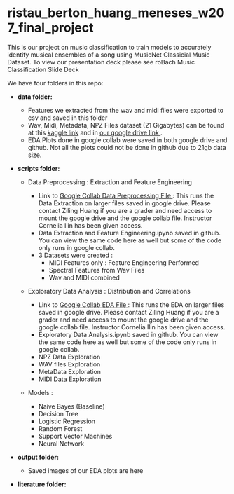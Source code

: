 # ristau_berton_huang_meneses_w207_final_project

This is our project on music classification to train models to accurately identify musical ensembles of a song using MusicNet Classicial Music Dataset. To view our presentation deck please see <a hred="https://docs.google.com/presentation/d/1OoAvQpJaRzwyWGekHhIY1sLUm6SKBcv4rjEny9l4qdc/edit#slide=id.p"> roBach Music Classification Slide Deck </a>

We have four folders in this repo:

- <b> data folder: </b>
  - Features we extracted from the wav and midi files were exported to csv and saved in this folder 
  - Wav, Midi, Metadata, NPZ Files dataset (21 Gigabytes) can be found at this <a href="https://www.kaggle.com/imsparsh/musicnet-dataset/code">kaggle link</a> and in <a href="https://drive.google.com/drive/u/1/folders/1f4AakoH7RQ51WqieexWNDDhywJ0sH3vC">our google drive link </a>.
  - EDA Plots done in google collab were saved in both google drive and github. Not all the plots could not be done in github due to 21gb data size.

- <b> scripts folder: </b>
  - Data Preprocessing : Extraction and Feature Engineering
    - Link to <a href="https://colab.research.google.com/drive/1I5xCF_rOZxNuKLmVRlfRIbiMJtHtykwm?authuser=1#scrollTo=pEGGz1GZCyCD"> Google Collab Data Preprocessing File </a> : This runs the Data Extraction on larger files saved in google drive. Please contact Ziling Huang if you are a grader and need access to mount the google drive and the google collab file. Instructor Cornelia Ilin has been given access.
    - Data Extraction and Feature Engineering.ipynb saved in github. You can view the same code here as well but some of the code only runs in google collab.
    - 3 Datasets were created :                    
      - MIDI Features only : Feature Engineering Performed 
      - Spectral Features from Wav Files
      - Wav and MIDI combined
              
  - Exploratory Data Analysis : Distribution and Correlations 
    - Link to <a href="https://colab.research.google.com/drive/1xwEuh2z3gEDekdTmc5qNzagcIhIRpBBl?authuser=1#scrollTo=qZgc6bu8FFVi"> Google Collab EDA File </a> : This runs the EDA on larger files saved in google drive. Please contact Ziling Huang if you are a grader and need access to mount the google drive and the google collab file. Instructor Cornelia Ilin has been given access.
    - Exploratory Data Analysis.ipynb saved in github. You can view the same code here as well but some of the code only runs in google collab.
    - NPZ Data Exploration
    - WAV files Exploration
    - MetaData Exploration
    - MIDI Data Exploration

  - Models :
    - Naive Bayes (Baseline)
    - Decision Tree
    - Logistic Regression
    - Random Forest
    - Support Vector Machines
    - Neural Network

- <b> output folder: </b>
    - Saved images of our EDA plots are here

- <b> literature folder: </b>
